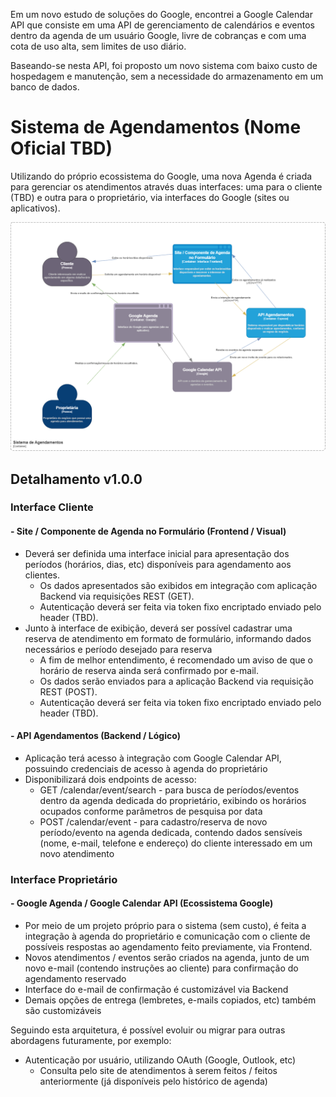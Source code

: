 Em um novo estudo de soluções do Google, encontrei a Google Calendar API que consiste em uma API de gerenciamento de calendários e eventos dentro da agenda de um usuário Google, livre de cobranças e com uma cota de uso alta, sem limites de uso diário.

Baseando-se nesta API, foi proposto um novo sistema com baixo custo de hospedagem e manutenção, sem a necessidade do armazenamento em um banco de dados.


# Sistema de Agendamentos (Nome Oficial TBD)

Utilizando do próprio ecossistema do Google, uma nova Agenda é criada para gerenciar os atendimentos através duas interfaces: uma para o cliente (TBD) e outra para o proprietário, via interfaces do Google (sites ou aplicativos).

![sistema-agendamentos-v1.0.0](https://github.com/Vini3Brito/lais-sueth/blob/main/propostas/sistema-agendamentos-v1.0.0.png)

## Detalhamento v1.0.0

### Interface Cliente

#### - Site / Componente de Agenda no Formulário (Frontend / Visual)
- Deverá ser definida uma interface inicial para apresentação dos períodos (horários, dias, etc) disponíveis para agendamento aos clientes.
  - Os dados apresentados são exibidos em integração com aplicação Backend via requisições REST (GET).
  - Autenticação deverá ser feita via token fixo encriptado enviado pelo header (TBD).
- Junto à interface de exibição, deverá ser possível cadastrar uma reserva de atendimento em formato de formulário, informando dados necessários e período desejado para reserva
  - A fim de melhor entendimento, é recomendado um aviso de que o horário de reserva ainda será confirmado por e-mail.
  - Os dados serão enviados para a aplicação Backend via requisição REST (POST). 
  - Autenticação deverá ser feita via token fixo encriptado enviado pelo header (TBD).

#### - API Agendamentos (Backend / Lógico)
- Aplicação terá acesso à integração com Google Calendar API, possuindo credenciais de acesso à agenda do proprietário
- Disponibilizará dois endpoints de acesso:
  - GET /calendar/event/search - para busca de períodos/eventos dentro da agenda dedicada do proprietário, exibindo os horários ocupados conforme parâmetros de pesquisa por data
  - POST /calendar/event - para cadastro/reserva de novo período/evento na agenda dedicada, contendo dados sensíveis (nome, e-mail, telefone e endereço) do cliente interessado em um novo atendimento

### Interface Proprietário

#### - Google Agenda / Google Calendar API (Ecossistema Google)
- Por meio de um projeto próprio para o sistema (sem custo), é feita a integração à agenda do proprietário e comunicação com o cliente de possíveis respostas ao agendamento feito previamente, via Frontend.
- Novos atendimentos / eventos serão criados na agenda, junto de um novo e-mail (contendo instruções ao cliente) para confirmação do agendamento reservado
- Interface do e-mail de confirmação é customizável via Backend
- Demais opções de entrega (lembretes, e-mails copiados, etc) também são customizáveis


Seguindo esta arquitetura, é possível evoluir ou migrar para outras abordagens futuramente, por exemplo:
- Autenticação por usuário, utilizando OAuth (Google, Outlook, etc)
  - Consulta pelo site de atendimentos à serem feitos / feitos anteriormente (já disponíveis pelo histórico de agenda)

